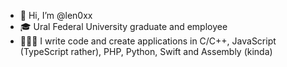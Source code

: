 - 👋 Hi, I’m @len0xx
- 🎓 Ural Federal University graduate and employee
- 👨🏻‍💻 I write code and create applications in C/C++, JavaScript (TypeScript rather), PHP, Python, Swift and Assembly (kinda)
